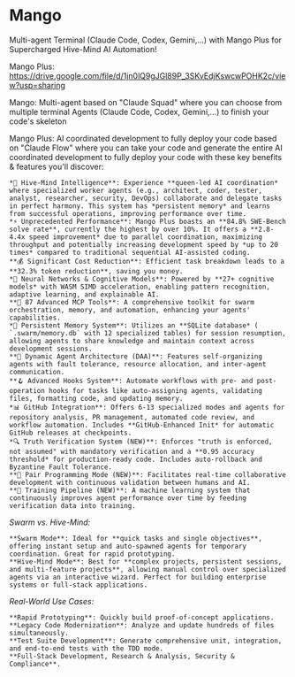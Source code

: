 # Mango
Multi-agent Terminal (Claude Code, Codex, Gemini,...) with Mango Plus for Supercharged Hive-Mind AI Automation!

Mango Plus: https://drive.google.com/file/d/1jn0lQ9gJGl89P_3SKvEdjKswcwPOHK2c/view?usp=sharing

Mango: Multi-agent based on "Claude Squad" where you can choose from multiple terminal Agents (Claude Code, Codex, Gemini,...) to finish your code's skeleton

Mango Plus: AI coordinated development to fully deploy your code based on "Claude Flow" where you can take your code and generate the entire AI coordinated development to fully deploy your code with these key benefits & features you'll discover:

    *🐝 Hive-Mind Intelligence**: Experience **queen-led AI coordination* where specialized worker agents (e.g., architect, coder, tester, analyst, researcher, security, DevOps) collaborate and delegate tasks in perfect harmony. This system has *persistent memory* and learns from successful operations, improving performance over time.
    *⚡ Unprecedented Performance**: Mango Plus boasts an **84.8% SWE-Bench solve rate**, currently the highest by over 10%. It offers a **2.8-4.4x speed improvement* due to parallel coordination, maximizing throughput and potentially increasing development speed by *up to 20 times* compared to traditional sequential AI-assisted coding.
    **💰 Significant Cost Reduction**: Efficient task breakdown leads to a **32.3% token reduction**, saving you money.
    *🧠 Neural Networks & Cognitive Models**: Powered by **27+ cognitive models* with WASM SIMD acceleration, enabling pattern recognition, adaptive learning, and explainable AI.
    **🔧 87 Advanced MCP Tools**: A comprehensive toolkit for swarm orchestration, memory, and automation, enhancing your agents' capabilities.
    *💾 Persistent Memory System**: Utilizes an **SQLite database* ( `.swarm/memory.db` with 12 specialized tables) for session resumption, allowing agents to share knowledge and maintain context across development sessions.
    **🔄 Dynamic Agent Architecture (DAA)**: Features self-organizing agents with fault tolerance, resource allocation, and inter-agent communication.
    **🪝 Advanced Hooks System**: Automate workflows with pre- and post-operation hooks for tasks like auto-assigning agents, validating files, formatting code, and updating memory.
    *📊 GitHub Integration**: Offers 6-13 specialized modes and agents for repository analysis, PR management, automated code review, and workflow automation. Includes **GitHub-Enhanced Init* for automatic GitHub releases at checkpoints.
    *🔍 Truth Verification System (NEW)**: Enforces "truth is enforced, not assumed" with mandatory verification and a **0.95 accuracy threshold* for production-ready code. Includes auto-rollback and Byzantine Fault Tolerance.
    **👥 Pair Programming Mode (NEW)**: Facilitates real-time collaborative development with continuous validation between humans and AI.
    **🧠 Training Pipeline (NEW)**: A machine learning system that continuously improves agent performance over time by feeding verification data into training.


*Swarm vs. Hive-Mind:*

    **Swarm Mode**: Ideal for **quick tasks and single objectives**, offering instant setup and auto-spawned agents for temporary coordination. Great for rapid prototyping.
    **Hive-Mind Mode**: Best for **complex projects, persistent sessions, and multi-feature projects**, allowing manual control over specialized agents via an interactive wizard. Perfect for building enterprise systems or full-stack applications.


*Real-World Use Cases:*

    **Rapid Prototyping**: Quickly build proof-of-concept applications.
    **Legacy Code Modernization**: Analyze and update hundreds of files simultaneously.
    **Test Suite Development**: Generate comprehensive unit, integration, and end-to-end tests with the TDD mode.
    **Full-Stack Development, Research & Analysis, Security & Compliance**.

